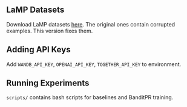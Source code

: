 ## LaMP Datasets
Download LaMP datasets [here](https://drive.google.com/file/d/1SgomdWGZo-c74IMoR23vcKXKXEqio350/view?usp=drive_link).
The original ones contain corrupted examples. This version fixes them.

## Adding API Keys
Add `WANDB_API_KEY`, `OPENAI_API_KEY`, `TOGETHER_API_KEY` to environment.

## Running Experiments
`scripts/` contains bash scripts for baselines and BanditPR training.

